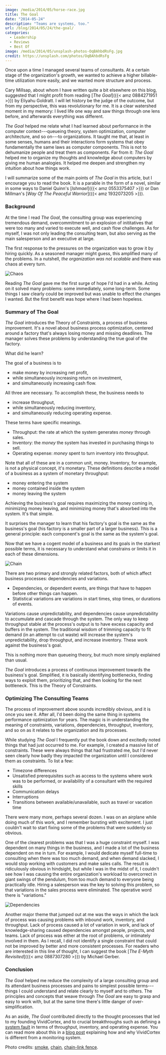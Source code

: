 ```yaml
---
image: /media/2014/05/horse-race.jpg
title: The Goal
date: "2014-05-24"
description: "Teams are systems, too."
url: /blog/2014/05/24/the-goal/
categories:
  - Leadership
  - Reviews
  - Best Of
image: /media/2014/05/unsplash-photos-OqBAhbdRsFg.jpg
credit: https://unsplash.com/photos/OqBAhbdRsFg
---
```


Once upon a time I managed several teams of consultants. At a certain stage of the organization's growth, we wanted to achieve a higher billable-time utilization more easily, and we wanted more structure and process.

Cary Millsap, about whom I have written quite a bit elsewhere on this blog, suggested that I might profit from reading [*The Goal*]({{< amz 0884271951 >}}) by Eliyahu Goldratt. I will let history be the judge of the outcome, but from my perspective, this was revolutionary for me. It is a clear watershed moment in my memory: I lived life one way and saw things through one lens before, and afterwards everything was different.

<!--more-->

*The Goal* helped me relate what I had learned about performance in the computer context---queueing theory, system optimization, computer architecture, and so on---to organizations. It taught me that, at least in some senses, humans and their interactions form systems that obey fundamentally the same laws as computer components. This is not to dehumanize people and treat them as components. Far from it: *The Goal* helped me to organize my thoughts and knowledge about computers by giving me human analogies. It helped me deepen and strengthen my intuition about how things work.

I will summarize some of the main points of *The Goal* in this article, but I encourage you to read the book. It is a parable in the form of a novel, similar in some ways to Daniel Quinn's [*Ishmael*]({{< amz 0553375407 >}}) or Dan Millman's [*Way Of The Peaceful Warrior*]({{< amz 1932073205 >}}).

### Background

At the time I read *The Goal*, the consulting group was experiencing tremendous demand, overcommitment to an explosion of inititatives that were too many and varied to execute well, and cash flow challenges. As for myself, I was not only leading the consulting team, but also serving as the main salesperson and an executive at large.

The first response to the pressures on the organization was to grow it by hiring quickly.
As a seasoned manager might guess, this amplified many of the problems. In a nutshell, *the organization was not scalable* and there was chaos at every turn.

![Chaos][smoke]

Reading *The Goal* gave me the first surge of hope I'd had in a while. Acting on it solved many problems: some immediately, some long-term. Some things I saw clearly could be improved but was unable to effect the changes I wanted. But the first benefit was hope where I had been hopeless.

### Summary of The Goal

*The Goal* introduces the Theory of Constraints, a process of business
improvement. It's a novel about business process optimization, centered around a
factory that's always losing money and missing deadlines.
The manager solves these problems by understanding the true goal of the
factory.

What did he learn?

The goal of a business is to

  - make money by increasing net profit,
  - while simultaneously increasing return on investment,
  - and simultaneously increasing cash flow.

All three are necessary.  To accomplish these, the
business needs to

  - increase throughput,
  - while simultaneously reducing inventory,
  - and simultaneously reducing operating expense.

These terms have specific meanings.

  -  Throughput: the rate at which the system generates *money*
     through sales.
  -  Inventory: the *money* the system has invested in
     purchasing things to sell.
  -  Operating expense: *money* spent to turn inventory into
     throughput.

Note that all of these are in a common unit, money. Inventory, for example, is not a physical concept, it's monetary. These definitions describe a model of a business as a system of monetary throughput:

  - money entering the system
  - money contained inside the system
  - money leaving the system

Achieving the business's goal requires maximizing the money coming in, minimizing money leaving, and minimizing money that's absorbed into the system. It's that simple.

It surprises the manager to learn that his factory's goal is the same as the
business's goal (his factory is a smaller part of a larger business). This is a
general principle: each component's goal is the same as the system's goal.

Now that we have a cogent model of a business and its goals in the starkest possible terms, it is necessary to understand what constrains or limits it in each of these dimensions.

![Chain][chain]

There are two primary and strongly related factors, both of which affect business processes: dependencies and variations.

* Dependencies, or dependent events, are things that have to happen before other things can happen.
* Statistical variations are variations in start times, stop times, or durations of events.

Variations cause unpredictability, and dependencies cause unpredictability to accumulate and cascade through the system. The only way to keep throughput stable at the process's output is to have excess capacity and buffers in the system. The traditional wisdom of trimming capacity to fit demand (in an attempt to cut waste) will increase the system's unpredictability, drop throughput, and increase inventory. These work against the business's goal.

This is nothing more than queueing theory, but much more simply explained than usual.

_The Goal_ introduces a process of continuous improvement towards
the business's goal.  Simplified, it is basically identifying bottlenecks, finding ways to exploit them, prioritizing that, and then looking for the next bottleneck. This is the Theory of Constraints.

### Optimizing The Consulting Teams

The process of improvement above sounds incredibly obvious, and it is once you see it. After all, I'd been doing the same thing in systems performance optimization for years. The magic is in understanding the meaning of constraints, variations, dependencies, throughput, inventory, and so on as it relates to the organization and its processes.

While studying *The Goal* I frequently put the book down and excitedly noted things that had just occurred to me. For example, I created a massive list of constraints. These were always things that had frustrated me, but I'd never seen clearly how badly they impacted the organization until I considered them as constraints. To list a few:

* Timezone differences
* Unsatisfied prerequisites such as access to the systems where work was to be performed, or availability of a consultant with the required skills
* Communication delays
* Interruptions
* Transitions between available/unavailable, such as travel or vacation time

There were many more, perhaps several dozen. I was on an airplane while doing much of this work, and I remember bursting with excitement. I just couldn't wait to start fixing some of the problems that were suddenly so obvious.

One of the clearest problems was that I was a huge constraint myself. I was dependent on many things in the business, and I made a lot of the business dependent on me in turn. For example, I would dedicate myself full-time to consulting when there was too much demand, and when demand slacked, I would stop working with customers and make sales calls. The result is ridiculously obvious in hindsight, but while I was in the midst of it, I couldn't see how I was causing the entire organization's workload to overcorrect in giant swings of the pendulum, from too much demand to everyone being practically idle. Hiring a salesperson was the key to solving this problem, so that variations in the sales process were eliminated. The operative word there is "variations."

![Dependencies][dependencies]

Another major theme that jumped out at me was the ways in which the lack of process was causing problems with inbound work, inventory, and throughput. Lack of process caused a lot of variation in work, and lack of knowledge-sharing caused dependencies amongst people, projects, and teams. Lack of process was either at the root of problems, or intimately involved in them. As I recall, I did not identify a single constraint that could not be improved by better and more consistent processes. For readers who are interested in this line of thought, I can suggest the book [*The E-Myth Revisited*]({{< amz 0887307280 >}}) by Michael Gerber.

### Conclusion

*The Goal* helped me reduce the complexity of a large consulting group and its attendant business processes and pains to simplest possible terms---things I could understand and relate clearly to myself and to others. The principles and concepts that weave through *The Goal* are easy to grasp and easy to work with, but at the same time there's little danger of over-simplification.

As an aside, *The Goal* contributed directly to the thought processes that led to my founding VividCortex, and to crucial breakthroughs such as defining a [system fault](https://vividcortex.com/blog/2014/04/24/fault-anomaly-detection/) in terms of throughput, inventory, and operating expense. You can read more about this in a [blog post][perfmgmt] explaining how and why VividCortex is different from a monitoring system.

Photo credits:
[smoke](https://www.flickr.com/photos/almostinfamous/4603824077/),
[chain](https://www.flickr.com/photos/intherough/3470183543),
[chain-link fence](https://www.flickr.com/photos/willmontague/3813295674/).

[perfmgmt]: https://vividcortex.com/blog/2014/04/21/monitoring-is-dead-long-live-performance-management/
[smoke]: /media/2014/05/chaos.jpg
[chain]: /media/2014/05/chain.jpg
[dependencies]: /media/2014/05/chain-link.jpg
